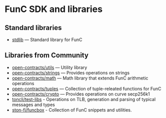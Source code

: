 # FunC SDK and libraries  

## Standard libraries

 - [stdlib](https://github.com/ton-blockchain/ton/blob/master/crypto/smartcont/stdlib.fc) — Standard library for FunC
 
## Libraries from Community

 - [open-contracts/utils](https://github.com/TonoxDeFi/open-contracts/tree/main/contracts/utils) — Utility library
 - [open-contracts/strings](https://github.com/TonoxDeFi/open-contracts/tree/main/contracts/strings) — Provides operations on strings
 - [open-contracts/math](https://github.com/TonoxDeFi/open-contracts/tree/main/contracts/math) — Math library that extends FunC arithmetic operations
 - [open-contracts/tuples](https://github.com/TonoxDeFi/open-contracts/tree/main/contracts/tuples) — Collection of tuple-releated functions for FunC
 - [open-contracts/crypto](https://github.com/TonoxDeFi/open-contracts/tree/main/contracts/crypto) — Provides operations on curve secp256k1
 - [toncli/test-libs](https://github.com/disintar/toncli/tree/master/src/toncli/lib/test-libs) - Operations on TLB, generation and parsing of typical messages and types
 - [ston-fi/funcbox](https://github.com/ston-fi/funcbox) - Collection of FunC snippets and utilities.
